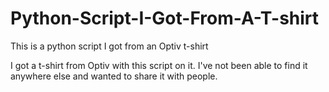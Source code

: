 # Python-Script-I-Got-From-A-T-shirt
This is a python script I got from an Optiv t-shirt

I got a t-shirt from Optiv with this script on it. 
I've not  been able to find it anywhere else and wanted to share it with people. 
